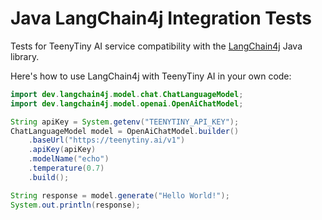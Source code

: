 # Java LangChain4j Integration Tests

Tests for TeenyTiny AI service compatibility with the [LangChain4j](https://github.com/langchain4j/langchain4j) Java library.

Here's how to use LangChain4j with TeenyTiny AI in your own code:

```java
import dev.langchain4j.model.chat.ChatLanguageModel;
import dev.langchain4j.model.openai.OpenAiChatModel;

String apiKey = System.getenv("TEENYTINY_API_KEY");
ChatLanguageModel model = OpenAiChatModel.builder()
    .baseUrl("https://teenytiny.ai/v1")
    .apiKey(apiKey)
    .modelName("echo")
    .temperature(0.7)
    .build();

String response = model.generate("Hello World!");
System.out.println(response);
```
